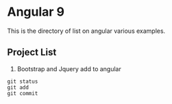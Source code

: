 # Angular 9
This is the directory of list on angular various examples.

## Project List
1. Bootstrap and Jquery add to angular

```
git status
git add
git commit
```
